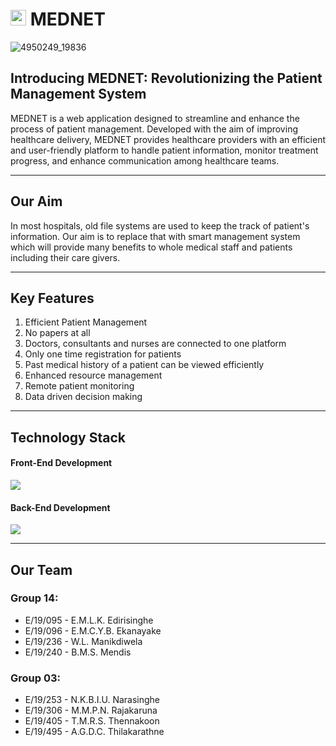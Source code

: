 # <img src="https://github.com/cepdnaclk/e19-co225-In-Patient-Management-System-For-a-Hospital/assets/115539769/d752c594-f20a-4a1a-9734-7748f4f3001b" width="25" height="25" /> MEDNET 


![4950249_19836](https://github.com/cepdnaclk/e19-co225-In-Patient-Management-System-For-a-Hospital/assets/115539769/0d01cfb3-91ba-48c2-a7f0-02c667e56e33)
 
## Introducing MEDNET: Revolutionizing the Patient Management System

MEDNET is a web application designed to streamline and enhance the process of patient management. Developed with the aim of improving healthcare delivery, MEDNET provides healthcare providers with an efficient and user-friendly platform to handle patient information, monitor treatment progress, and enhance communication among healthcare teams.

---

## Our Aim
In most hospitals, old file systems are used to keep the track of patient's information. Our aim is to replace that with smart management system which will provide many benefits to whole medical staff and patients including their care givers.

---

## Key Features
1. Efficient Patient Management
2. No papers at all
3. Doctors, consultants and nurses are connected to one platform
4. Only one time registration for patients
5. Past medical history of a patient can be viewed efficiently
6. Enhanced resource management
7. Remote patient monitoring
8. Data driven decision making

---

## Technology Stack

#### Front-End Development
<img src="https://github.com/cepdnaclk/e19-co225-In-Patient-Management-System-For-a-Hospital/assets/115539769/16f31e6b-3733-40a6-9c8c-f8df8d32c183" />

#### Back-End Development
<img src="https://github.com/cepdnaclk/e19-co225-In-Patient-Management-System-For-a-Hospital/assets/115539769/12b24702-21bb-486b-bb9b-a0514aa850bf" />

---
## Our Team

### Group 14:
* E/19/095 - E.M.L.K. Edirisinghe
* E/19/096 - E.M.C.Y.B. Ekanayake 
* E/19/236 - W.L. Manikdiwela 
* E/19/240 - B.M.S. Mendis 

### Group 03:
* E/19/253 - N.K.B.I.U. Narasinghe
* E/19/306 - M.M.P.N. Rajakaruna
* E/19/405 - T.M.R.S. Thennakoon
* E/19/495 - A.G.D.C. Thilakarathne 
